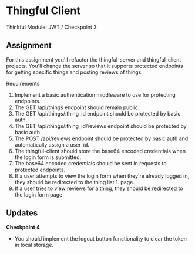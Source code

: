 # Thingful Client

Thinkful Module: JWT / Checkpoint 3

## Assignment

For this assignment you'll refactor the thingful-server and thingful-client projects. You'll change the server so that it supports protected endpoints for getting specific things and posting reviews of things.

Requirements

1. Implement a basic authentication middleware to use for protecting endpoints.
1. The GET /api/things endpoint should remain public.
1. The GET /api/things/:thing_id endpoint should be protected by basic auth.
1. The GET /api/things/:thing_id/reviews endpoint should be protected by basic auth.
1. The POST /api/reviews endpoint should be protected by basic auth and automatically assign a user_id.
1. The thingful-client should store the base64 encoded credentials when the login form is submitted.
1. The base64 encoded credentials should be sent in requests to protected endpoints.
1. If a user attempts to view the login form when they're already logged in, they should be redirected to the thing list 1. page.
1. If a user tries to view reviews for a thing, they should be redirected to the login form page.

## Updates

**Checkpoint 4**

-   You should implement the logout button functionality to clear the token in local storage.
